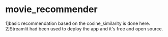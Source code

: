 # movie_recommender<br>
1]basic recommendation based on the cosine_similarity is done here.<br>
2]Streamlit had been used to deploy the app and it's free and open source.
